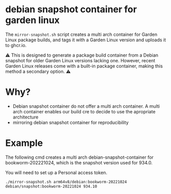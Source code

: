 # debian snapshot container for garden linux 
The `mirror-snapshot.sh` script creates a multi arch container for Garden Linux package builds, and tags it with a Garden Linux version and uploads it to ghcr.io.

⚠️  This is designed to generate a package build container from a Debian snapshot for older Garden Linux versions lacking one. However, recent Garden Linux releases come with a built-in package container, making this method a secondary option. ⚠️

# Why?

- Debian snapshot container do not offer a multi arch container. A multi arch container enables our build cre to decide to use the apropriate architecture 
- mirroring debian snapshot container for reproducibility



# Example
The following cmd creates a multi arch debian-snapshot-container for bookworm-202221024, 
which is the snapshot version used for 934.0.

You will need to set up a Personal access token.
```
./mirror-snapshot.sh arm64v8/debian:bookworm-20221024  debian/snapshot:bookworm-20221024 934.10
```



